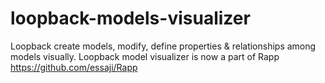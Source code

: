 # loopback-models-visualizer
Loopback create models, modify, define properties &amp; relationships among models visually. 
Loopback model visualizer is now a part of Rapp https://github.com/essaji/Rapp
